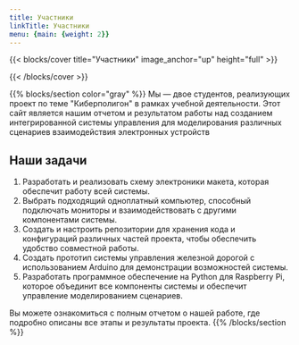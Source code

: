 ```yaml
---
title: Участники
linkTitle: Участники
menu: {main: {weight: 2}}
---
```


{{< blocks/cover title="Участники" image_anchor="up" height="full" >}}
<!-- {{% blocks/link-down color="info" %}} -->
<!-- <p class="lead mt-4 display-5 fw-bold text-white text-shadow">Сделано для Проектной Практики</p> -->
{{< /blocks/cover >}}

{{% blocks/section color="gray" %}}
Мы — двое студентов, реализующих проект по теме "Киберполигон" в рамках учебной деятельности. Этот сайт является нашим отчетом и результатом работы над созданием интегрированной системы управления для моделирования различных сценариев взаимодействия электронных устройств
## Наши задачи

1. Разработать и реализовать схему электроники макета, которая обеспечит работу всей системы.
2. Выбрать подходящий одноплатный компьютер, способный подключать мониторы и взаимодействовать с другими компонентами системы.
3. Создать и настроить репозитории для хранения кода и конфигураций различных частей проекта, чтобы обеспечить удобство совместной работы.
4. Создать прототип системы управления железной дорогой с использованием Arduino для демонстрации возможностей системы.
5. Разработать программное обеспечение на Python для Raspberry Pi, которое объединит все компоненты системы и обеспечит управление моделированием сценариев.

Вы можете ознакомиться с полным отчетом о нашей работе, где подробно описаны все этапы и результаты проекта.
{{% /blocks/section %}}